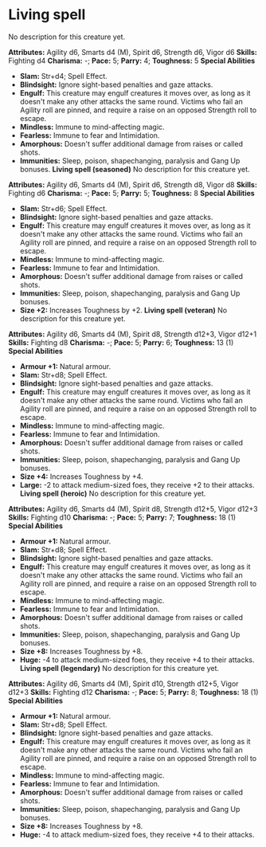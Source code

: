 # Living spell

No description for this creature yet.

**Attributes:** Agility d6, Smarts d4 (M), Spirit d6, Strength d6, Vigor
d6
**Skills:** Fighting d4
**Charisma:** -; **Pace:** 5; **Parry:** 4; **Toughness:** 5
**Special Abilities**

- **Slam:** Str+d4; Spell Effect.
- **Blindsight:** Ignore sight-based penalties and gaze attacks.
- **Engulf:** This creature may engulf creatures it moves over, as long
as it doesn't make any other attacks the same round. Victims who fail
an Agility roll are pinned, and require a raise on an opposed Strength
roll to escape.
- **Mindless:** Immune to mind-affecting magic.
- **Fearless:** Immune to fear and Intimidation.
- **Amorphous:** Doesn't suffer additional damage from raises or called
shots.
- **Immunities:** Sleep, poison, shapechanging, paralysis and Gang Up
bonuses.
**Living spell (seasoned)**
No description for this creature yet.

**Attributes:** Agility d6, Smarts d4 (M), Spirit d6, Strength d8, Vigor
d8
**Skills:** Fighting d6
**Charisma:** -; **Pace:** 5; **Parry:** 5; **Toughness:** 8
**Special Abilities**

- **Slam:** Str+d6; Spell Effect.
- **Blindsight:** Ignore sight-based penalties and gaze attacks.
- **Engulf:** This creature may engulf creatures it moves over, as long
as it doesn't make any other attacks the same round. Victims who fail
an Agility roll are pinned, and require a raise on an opposed Strength
roll to escape.
- **Mindless:** Immune to mind-affecting magic.
- **Fearless:** Immune to fear and Intimidation.
- **Amorphous:** Doesn't suffer additional damage from raises or called
shots.
- **Immunities:** Sleep, poison, shapechanging, paralysis and Gang Up
bonuses.
- **Size +2:** Increases Toughness by +2.
**Living spell (veteran)**
No description for this creature yet.

**Attributes:** Agility d6, Smarts d4 (M), Spirit d8, Strength d12+3,
Vigor d12+1
**Skills:** Fighting d8
**Charisma:** -; **Pace:** 5; **Parry:** 6; **Toughness:** 13 (1)
**Special Abilities**

- **Armour +1:** Natural armour.
- **Slam:** Str+d8; Spell Effect.
- **Blindsight:** Ignore sight-based penalties and gaze attacks.
- **Engulf:** This creature may engulf creatures it moves over, as long
as it doesn't make any other attacks the same round. Victims who fail
an Agility roll are pinned, and require a raise on an opposed Strength
roll to escape.
- **Mindless:** Immune to mind-affecting magic.
- **Fearless:** Immune to fear and Intimidation.
- **Amorphous:** Doesn't suffer additional damage from raises or called
shots.
- **Immunities:** Sleep, poison, shapechanging, paralysis and Gang Up
bonuses.
- **Size +4:** Increases Toughness by +4.
- **Large:** -2 to attack medium-sized foes, they receive +2 to their
attacks.
**Living spell (heroic)**
No description for this creature yet.

**Attributes:** Agility d6, Smarts d4 (M), Spirit d8, Strength d12+5,
Vigor d12+3
**Skills:** Fighting d10
**Charisma:** -; **Pace:** 5; **Parry:** 7; **Toughness:** 18 (1)
**Special Abilities**

- **Armour +1:** Natural armour.
- **Slam:** Str+d8; Spell Effect.
- **Blindsight:** Ignore sight-based penalties and gaze attacks.
- **Engulf:** This creature may engulf creatures it moves over, as long
as it doesn't make any other attacks the same round. Victims who fail
an Agility roll are pinned, and require a raise on an opposed Strength
roll to escape.
- **Mindless:** Immune to mind-affecting magic.
- **Fearless:** Immune to fear and Intimidation.
- **Amorphous:** Doesn't suffer additional damage from raises or called
shots.
- **Immunities:** Sleep, poison, shapechanging, paralysis and Gang Up
bonuses.
- **Size +8:** Increases Toughness by +8.
- **Huge:** -4 to attack medium-sized foes, they receive +4 to their
attacks.
**Living spell (legendary)**
No description for this creature yet.

**Attributes:** Agility d6, Smarts d4 (M), Spirit d10, Strength d12+5,
Vigor d12+3
**Skills:** Fighting d12
**Charisma:** -; **Pace:** 5; **Parry:** 8; **Toughness:** 18 (1)
**Special Abilities**

- **Armour +1:** Natural armour.
- **Slam:** Str+d8; Spell Effect.
- **Blindsight:** Ignore sight-based penalties and gaze attacks.
- **Engulf:** This creature may engulf creatures it moves over, as long
as it doesn't make any other attacks the same round. Victims who fail
an Agility roll are pinned, and require a raise on an opposed Strength
roll to escape.
- **Mindless:** Immune to mind-affecting magic.
- **Fearless:** Immune to fear and Intimidation.
- **Amorphous:** Doesn't suffer additional damage from raises or called
shots.
- **Immunities:** Sleep, poison, shapechanging, paralysis and Gang Up
bonuses.
- **Size +8:** Increases Toughness by +8.
- **Huge:** -4 to attack medium-sized foes, they receive +4 to their
attacks.
